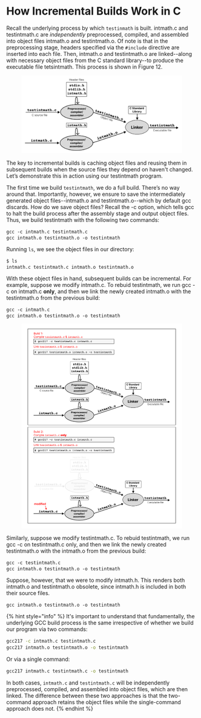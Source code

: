 # How Incremental Builds Work in C

Recall the underlying process by which `testinmath` is built. intmath.c and testintmath.c are _independently_ preprocessed, compiled, and assembled into object files intmath.o and testintmath.o. Of note is that in the preprocessing stage, headers specified via the `#include` directive are inserted into each file. Then, intmath.o and testintmath.o are linked--along with necessary object files from the C standard library--to produce the executable file tetsintmath. This process is shown in Figure 12.&#x20;

<figure><img src="../.gitbook/assets/Frame 31 (2).png" alt=""><figcaption></figcaption></figure>

The key to incremental builds is caching object files and reusing them in subsequent builds when the source files they depend on haven't changed. Let’s demonstrate this in action using our testintmath program.&#x20;

The first time we build `testintmath`, we do a full build. There’s no way around that. Importantly, however, we ensure to save the intermediately generated object files--intmath.o and testintmath.o--which by default gcc discards. How do we save object files? Recall the -c option, which tells gcc to halt the build process after the assembly stage and output object files. Thus, we build testintmath with the following two commands:

```
gcc -c intmath.c testintmath.c
gcc intmath.o testintmath.o -o testintmath
```

Running `ls`, we see the object files in our directory:&#x20;

```
$ ls
intmath.c testintmath.c intmath.o testintmath.o
```

With these object files in hand, subsequent builds can be incremental. For example, suppose we modify intmath.c. To rebuid testintmath, we run gcc -c on intmath.c **only**, and then we link the newly created intmath.o with the testintmath.o from the previous build:&#x20;

```
gcc -c intmath.c
gcc intmath.o testintmath.o -o testintmath
```

<figure><img src="../.gitbook/assets/Frame 31 (3).png" alt=""><figcaption></figcaption></figure>

Similarly, suppose we modify testintmath.c. To rebuid testintmath, we run gcc -c on testintmath.c only, and then we link the newly created testintmath.o with the intmath.o from the previous build:&#x20;

```
gcc -c testintmath.c
gcc intmath.o testintmath.o -o testintmath
```

Suppose, however, that we were to modify intmath.h. This renders both intmath.o and testintmath.o obsolete, since intmath.h is included in both their source files.&#x20;

```
gcc intmath.o testintmath.o -o testintmath
```

{% hint style="info" %}
It's important to understand that fundamentally, the underlying GCC build process is the same irrespective of whether we build our program via two commands:

```bash
gcc217 -c intmath.c testintmath.c
gcc217 intmath.o testintmath.o -o testintmath
```

Or via a single command:

```bash
gcc217 intmath.c testintmath.c -o testintmath
```

In both cases, `intmath.c` and `testintmath.c` will be independently preprocessed, compiled, and assembled into object files, which are then linked. The difference between these two approaches is that the two-command approach retains the object files while the single-command approach does not.
{% endhint %}
